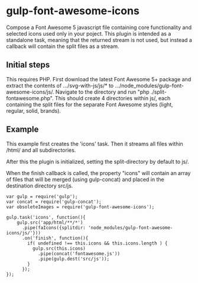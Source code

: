 # gulp-font-awesome-icons
Compose a Font Awesome 5 javascript file containing core functionality and selected icons used only in your poject. This plugin is intended as a standalone task, meaning that the returned stream is not used, but instead a callback will contain the split files as a stream.

## Initial steps
This requires PHP. First download the latest Font Awesome 5+ package and extract the contents of .../svg-with-js/js/* to .../node_modules/gulp-font-awesome-icons/js/. Navigate to the directory and run "php ./split-fontawesome.php". This should create 4 directories within js/, each containing the split files for the separate Font Awesome styles (light, regular, solid, brands).

## Example
This example first creates the 'icons' task. Then it streams all files within /html/ and all subdirectories. 

After this the plugin is initialized, setting the split-directory by default to js/.

When the finish callback is called, the property "icons" will contain an array of files that will be merged (using gulp-concat) and placed in the destination directory src/js.

	var gulp = require('gulp');
	var concat = require('gulp-concat');
	var obsoleteImages = require('gulp-font-awesome-icons');

	gulp.task('icons', function(){
		gulp.src('app/html/**/*')
		  .pipe(faIcons({splitdir: 'node_modules/gulp-font-awesome-icons/js/'})) 
		  .on('finish', function(){
		    if( undefined !== this.icons && this.icons.length ) {
		      gulp.src(this.icons)
		        .pipe(concat('fontawesome.js'))
		        .pipe(gulp.dest('src/js'));
		    }
		  });
	});